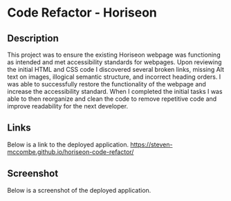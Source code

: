 # Code Refactor - Horiseon

## Description
This project was to ensure the existing Horiseon webpage was functioning as intended and met accessibility standards for webpages. Upon reviewing the initial HTML and CSS code I discovered several broken links, missing Alt text on images, illogical semantic structure, and incorrect heading orders. I was able to successfully restore the functionality of the webpage and increase the accessibility standard. When I completed the initial tasks I was able to then reorganize and clean the code to remove repetitive code and improve readability for the next developer.  

## Links
Below is a link to the deployed application.
https://steven-mccombe.github.io/horiseon-code-refactor/

## Screenshot
Below is a screenshot of the deployed application.
<!-- i need to lookup how to embed a screenshot in my readme. -->